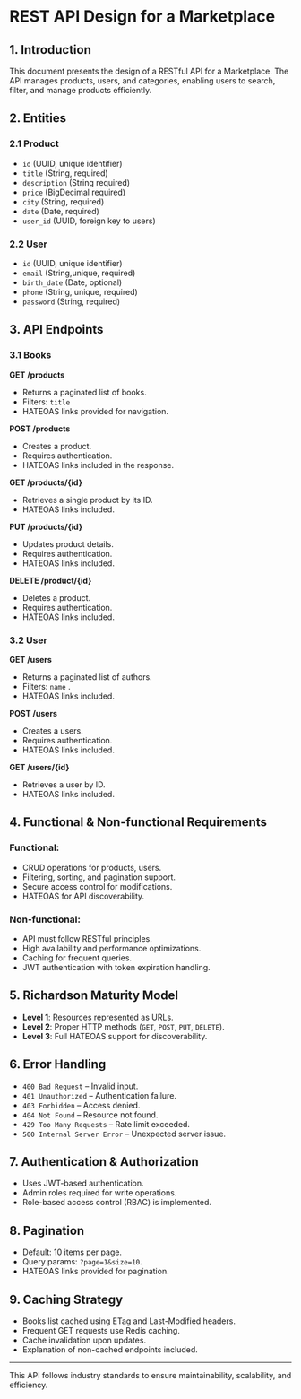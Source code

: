 # REST API Design for a Marketplace

## 1. Introduction
This document presents the design of a RESTful API for a Marketplace. 
The API manages products, users, and categories, enabling users to search, filter, and manage products efficiently.

## 2. Entities
### 2.1 Product
- `id` (UUID, unique identifier)
- `title` (String, required)
- `description` (String required)
- `price` (BigDecimal required)
- `city` (String, required)
- `date` (Date, required)
- `user_id` (UUID, foreign key to users)

### 2.2 User
- `id` (UUID, unique identifier)
- `email` (String,unique, required)
- `birth_date` (Date, optional)
- `phone` (String, unique, required)
- `password` (String, required)


## 3. API Endpoints
### 3.1 Books
**GET /products**
- Returns a paginated list of books.
- Filters: `title` 
- HATEOAS links provided for navigation.

**POST /products**
- Creates a product.
- Requires authentication.
- HATEOAS links included in the response.

**GET /products/{id}**
- Retrieves a single product by its ID.
- HATEOAS links included.

**PUT /products/{id}**
- Updates product details.
- Requires authentication.
- HATEOAS links included.

**DELETE /product/{id}**
- Deletes a product.
- Requires authentication.
- HATEOAS links included.

### 3.2 User
**GET /users**
- Returns a paginated list of authors.
- Filters: `name` .
- HATEOAS links included.

**POST /users**
- Creates a users.
- Requires authentication.
- HATEOAS links included.

**GET /users/{id}**
- Retrieves a user by ID.
- HATEOAS links included.
  
## 4. Functional & Non-functional Requirements
### Functional:
- CRUD operations for products, users.
- Filtering, sorting, and pagination support.
- Secure access control for modifications.
- HATEOAS for API discoverability.

### Non-functional:
- API must follow RESTful principles.
- High availability and performance optimizations.
- Caching for frequent queries.
- JWT authentication with token expiration handling.

## 5. Richardson Maturity Model
- **Level 1**: Resources represented as URLs.
- **Level 2**: Proper HTTP methods (`GET`, `POST`, `PUT`, `DELETE`).
- **Level 3**: Full HATEOAS support for discoverability.

## 6. Error Handling
- `400 Bad Request` – Invalid input.
- `401 Unauthorized` – Authentication failure.
- `403 Forbidden` – Access denied.
- `404 Not Found` – Resource not found.
- `429 Too Many Requests` – Rate limit exceeded.
- `500 Internal Server Error` – Unexpected server issue.

## 7. Authentication & Authorization
- Uses JWT-based authentication.
- Admin roles required for write operations.
- Role-based access control (RBAC) is implemented.

## 8. Pagination
- Default: 10 items per page.
- Query params: `?page=1&size=10`.
- HATEOAS links provided for pagination.

## 9. Caching Strategy
- Books list cached using ETag and Last-Modified headers.
- Frequent GET requests use Redis caching.
- Cache invalidation upon updates.
- Explanation of non-cached endpoints included. 
---
This API follows industry standards to ensure maintainability, scalability, and efficiency.

